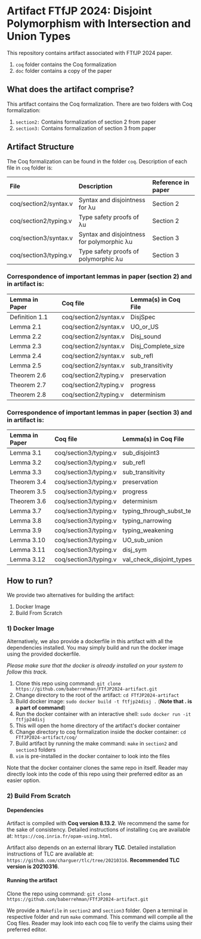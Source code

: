# Artifact FTfJP 2024: Disjoint Polymorphism with Intersection and Union Types

This repository contains artifact associated with FTfJP 2024 paper.

1. `coq` folder contains the Coq formalization
2. `doc` folder contains a copy of the paper

## What does the artifact comprise?

This artifact contains the Coq formalization. There are two folders with Coq formalization:

1. `section2:` Contains formalization of section 2 from paper 
2. `section3:` Contains formalization of section 3 from paper

## Artifact Structure

The Coq formalization can be found in the folder `coq`. Description of each file in
`coq` folder is:

|  File                    |   Description                                       | Reference in paper |
| :----------------------- | :-------------------------------------------------- | :----------------- |
| coq/section2/syntax.v    | Syntax and disjointness for λu                      | Section 2          |
| coq/section2/typing.v    | Type safety proofs of λu                            | Section 2          | 
| coq/section3/syntax.v    | Syntax and disjointness for polymorphic λu          | Section 3          |
| coq/section3/typing.v    | Type safety proofs of polymorphic λu                | Section 3          |



### Correspondence of important lemmas in paper (section 2) and in artifact is:


|  Lemma in Paper  |   Coq file                 |     Lemma(s) in Coq File     |
| :--------------- | :------------------------- | :--------------------------- |
| Definition 1.1   | coq/section2/syntax.v      | DisjSpec                     |
| Lemma 2.1        | coq/section2/syntax.v      | UO_or_US                     |
| Lemma 2.2        | coq/section2/syntax.v      | Disj_sound                   |
| Lemma 2.3        | coq/section2/syntax.v      | Disj_Complete_size           |
| Lemma 2.4        | coq/section2/syntax.v      | sub_refl                     |
| Lemma 2.5        | coq/section2/syntax.v      | sub_transitivity             |
| Theorem 2.6      | coq/section2/typing.v      | preservation                 |
| Theorem 2.7      | coq/section2/typing.v      | progress                     |
| Theorem 2.8      | coq/section2/typing.v      | determinism                  |


### Correspondence of important lemmas in paper (section 3) and in artifact is:


|  Lemma in Paper  |   Coq file                 |     Lemma(s) in Coq File     |
| :--------------- | :------------------------- | :--------------------------- |
| Lemma 3.1        | coq/section3/typing.v      | sub_disjoint3                |
| Lemma 3.2        | coq/section3/typing.v      | sub_refl                     |
| Lemma 3.3        | coq/section3/typing.v      | sub_transitivity             |
| Theorem 3.4      | coq/section3/typing.v      | preservation                 |
| Theorem 3.5      | coq/section3/typing.v      | progress                     |
| Theorem 3.6      | coq/section3/typing.v      | determinism                  |
| Lemma 3.7        | coq/section3/typing.v      | typing_through_subst_te      |
| Lemma 3.8        | coq/section3/typing.v      | typing_narrowing             |
| Lemma 3.9        | coq/section3/typing.v      | typing_weakening             |
| Lemma 3.10       | coq/section3/typing.v      | UO_sub_union                 |
| Lemma 3.11       | coq/section3/typing.v      | disj_sym                     |
| Lemma 3.12       | coq/section3/typing.v      | val_check_disjoint_types     |


## How to run?

We provide two alternatives for building the artifact:

1. Docker Image
2. Build From Scratch

### 1) Docker Image

Alternatively, we also provide a dockerfile in this artifact with all the dependencies
installed. You may simply build and run the docker image using the provided dockerfile.

*Please make sure that the docker is already installed on your system to follow this track.*

1. Clone this repo using command: `git clone https://github.com/baberrehman/FTfJP2024-artifact.git`
2. Change directory to the root of the artifact: `cd FTfJP2024-artifact`
3. Build docker image: `sudo docker build -t ftfjp24disj .` (**Note that . is a part of command**)
4. Run the docker container with an interactive shell: `sudo docker run -it ftfjp24disj`
5. This will open the home directory of the artifact's docker container
6. Change directory to coq formalization inside the docker container: `cd FTfJP2024-artifact/coq/`
7. Build artifact by running the make command: `make` in `section2` and `section3` folders
8. `vim` is pre-installed in the docker container to look into the files

Note that the docker container clones the same repo in itself. Reader may directly
look into the code of this repo using their preferred editor as an easier option.

### 2) Build From Scratch

#### Dependencies

Artifact is compiled with **Coq version 8.13.2**. We recommend the same for the
sake of consistency. Detailed instructions of installing `Coq` are available
at: `https://coq.inria.fr/opam-using.html`.

Artifact also depends on an external library **TLC**. Detailed installation
instructions of TLC are available at: `https://github.com/charguer/tlc/tree/20210316`.
**Recommended TLC version is 20210316**.

#### Running the artifact

Clone the repo using command: `git clone https://github.com/baberrehman/FTfJP2024-artifact.git`

We provide a `Makefile` in `section2` and `section3` folder. Open a terminal in respective folder and
run `make` command. This command will compile all the Coq files. Reader may look into
each coq file to verify the claims using their preferred editor.

